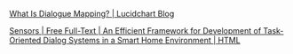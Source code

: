 [What Is Dialogue Mapping? | Lucidchart Blog](https://www.lucidchart.com/blog/what-is-dialogue-mapping)

[Sensors | Free Full-Text | An Efficient Framework for Development of Task-Oriented Dialog Systems in a Smart Home Environment | HTML](https://www.mdpi.com/1424-8220/18/5/1581/htm)

